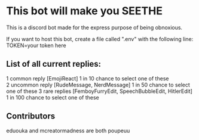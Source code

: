 # This bot will make you SEETHE
This is a discord bot made for the express purpose of being obnoxious. 

If you want to host this bot, create a file called ".env" with the following line:  
TOKEN=your token here

<h2> List of all current replies: </h2>

1 common reply [EmojiReact] 1 in 10 chance to select one of these  
2 uncommon reply [RudeMessage, NerdMessage] 1 in 50 chance to select one of these
3 rare replies [FemboyFurryEdit, SpeechBubbleEdit, HitlerEdit] 1 in 100 chance to select one of these

<h2>Contributors</h2>
eduouka and mcreatormadness are both poupeuu
